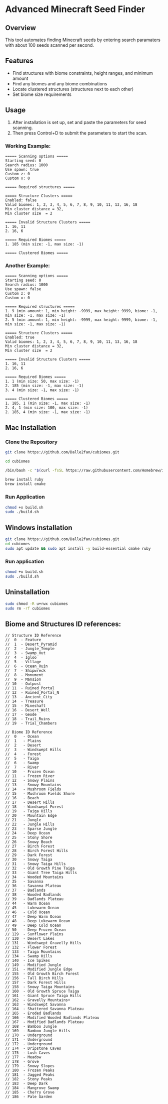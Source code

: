 # **Advanced Minecraft Seed Finder**  

## **Overview**  
This tool automates finding Minecraft seeds by entering search paramaters with about 100 seeds scanned per second.

## **Features**  
- Find structures with biome constraints, height ranges, and minimum amount  
- Find any biomes and any biome combinations
- Locate clustered structures (structures next to each other)
- Set biome size requirements

## **Usage**  
1. After installation is set up, set and paste the parameters for seed scanning.
2. Then press Control+D to submit the parameters to start the scan.

### **Working Example:**
```
===== Scanning options =====
Starting seed: 0
Search radius: 1000
Use spawn: true
Custom z: 0
Custom x: 0

===== Required structures =====

===== Structure Clusters =====
Enabled: false
Valid biomes: 1, 2, 3, 4, 5, 6, 7, 8, 9, 10, 11, 13, 16, 18
Min cluster distance = 32,
Min cluster size  = 2

===== Invalid Structure Clusters =====
1. 16, 11
2. 16, 6

===== Required Biomes =====
1. 185 (min size: -1, max size: -1)

===== Clustered Biomes =====
```
### **Another Example:**
```
===== Scanning options =====
Starting seed: 0
Search radius: 1000
Use spawn: false
Custom z: 0
Custom x: 0

===== Required structures =====
1. 9 (min amount: 1, min height: -9999, max height: 9999, biome: -1, min size: -1, max size: -1)
2. 5 (min amount: 1, min height: -9999, max height: 9999, biome: -1, min size: -1, max size: -1)

===== Structure Clusters =====
Enabled: true
Valid biomes: 1, 2, 3, 4, 5, 6, 7, 8, 9, 10, 11, 13, 16, 18
Min cluster distance = 32,
Min cluster size  = 2

===== Invalid Structure Clusters =====
1. 16, 11
2. 16, 6

===== Required Biomes =====
1. 1 (min size: 50, max size: -1)
2. 185 (min size: -1, max size: -1)
3. 4 (min size: -1, max size: -1)

===== Clustered Biomes =====
1. 185, 1 (min size: -1, max size: -1)
2. 4, 1 (min size: 100, max size: -1)
2. 185, 4 (min size: -1, max size: -1)
```

## **Mac Installation**  

### **Clone the Repository**  
```bash
git clone https://github.com/Dalle2fan/cubiomes.git
```
```bash
cd cubiomes
```
```bash
/bin/bash -c "$(curl -fsSL https://raw.githubusercontent.com/Homebrew/install/HEAD/install.sh)"
```
```bash
brew install ruby
brew install cmake
```
### **Run Application**  
```bash
chmod +x build.sh
sudo ./build.sh
```

## **Windows installation**
```bash
git clone https://github.com/Dalle2fan/cubiomes.git
cd cubiomes
sudo apt update && sudo apt install -y build-essential cmake ruby
```
### **Run application**
```bash
chmod +x build.sh
sudo ./build.sh
```

## **Uninstallation**
```bash
sudo chmod -R u+rwx cubiomes
sudo rm -rf cubiomes
```

## **Biome and Structures ID references:**
```
// Structure ID Reference
//  0  - Feature
//  1  - Desert_Pyramid
//  2  - Jungle_Temple
//  3  - Swamp_Hut
//  4  - Igloo
//  5  - Village
//  6  - Ocean_Ruin
//  7  - Shipwreck
//  8  - Monument
//  9  - Mansion
// 10  - Outpost
// 11  - Ruined_Portal
// 12  - Ruined_Portal_N
// 13  - Ancient_City
// 14  - Treasure
// 15  - Mineshaft
// 16  - Desert_Well
// 17  - Geode
// 18  - Trail_Ruins
// 19  - Trial_Chambers

// Biome ID Reference
//  0   - Ocean
//  1   - Plains
//  2   - Desert
//  3   - Windswept Hills
//  4   - Forest
//  5   - Taiga
//  6   - Swamp
//  7   - River
// 10   - Frozen Ocean
// 11   - Frozen River
// 12   - Snowy Plains
// 13   - Snowy Mountains
// 14   - Mushroom Fields
// 15   - Mushroom Fields Shore
// 16   - Beach
// 17   - Desert Hills
// 18   - Windswept Forest
// 19   - Taiga Hills
// 20   - Mountain Edge
// 21   - Jungle
// 22   - Jungle Hills
// 23   - Sparse Jungle
// 24   - Deep Ocean
// 25   - Stony Shore
// 26   - Snowy Beach
// 27   - Birch Forest
// 28   - Birch Forest Hills
// 29   - Dark Forest
// 30   - Snowy Taiga
// 31   - Snowy Taiga Hills
// 32   - Old Growth Pine Taiga
// 33   - Giant Tree Taiga Hills
// 34   - Wooded Mountains
// 35   - Savanna
// 36   - Savanna Plateau
// 37   - Badlands
// 38   - Wooded Badlands
// 39   - Badlands Plateau
// 44   - Warm Ocean
// 45   - Lukewarm Ocean
// 46   - Cold Ocean
// 47   - Deep Warm Ocean
// 48   - Deep Lukewarm Ocean
// 49   - Deep Cold Ocean
// 50   - Deep Frozen Ocean
// 129  - Sunflower Plains
// 130  - Desert Lakes
// 131  - Windswept Gravelly Hills
// 132  - Flower Forest
// 133  - Taiga Mountains
// 134  - Swamp Hills
// 140  - Ice Spikes
// 149  - Modified Jungle
// 151  - Modified Jungle Edge
// 155  - Old Growth Birch Forest
// 156  - Tall Birch Hills
// 157  - Dark Forest Hills
// 158  - Snowy Taiga Mountains
// 160  - Old Growth Spruce Taiga
// 161  - Giant Spruce Taiga Hills
// 162  - Gravelly Mountains+
// 163  - Windswept Savanna
// 164  - Shattered Savanna Plateau
// 165  - Eroded Badlands
// 166  - Modified Wooded Badlands Plateau
// 167  - Modified Badlands Plateau
// 168  - Bamboo Jungle
// 169  - Bamboo Jungle Hills
// 170  - Underground
// 171  - Underground
// 172  - Underground
// 174  - Dripstone Caves
// 175  - Lush Caves
// 177  - Meadow
// 178  - Grove
// 179  - Snowy Slopes
// 180  - Frozen Peaks
// 181  - Jagged Peaks
// 182  - Stony Peaks
// 183  - Deep Dark
// 184  - Mangrove Swamp
// 185  - Cherry Grove
// 186  - Pale Garden
```

